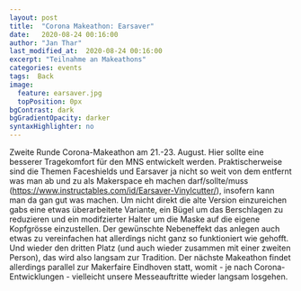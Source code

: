 ```yaml
---
layout: post
title:  "Corona Makeathon: Earsaver"
date:   2020-08-24 00:16:00
author: "Jan Thar"
last_modified_at:  2020-08-24 00:16:00
excerpt: "Teilnahme an Makeathons"
categories: events
tags:  Back
image:
  feature: earsaver.jpg
  topPosition: 0px
bgContrast: dark
bgGradientOpacity: darker
syntaxHighlighter: no
---
```

Zweite Runde Corona-Makeathon am 21.-23. August. 
Hier sollte eine besserer Tragekomfort für den MNS entwickelt werden.
Praktischerweise sind die Themen Faceshields und Earsaver ja nicht so weit von dem entfernt was man ab und zu als Makerspace eh machen darf/sollte/muss (https://www.instructables.com/id/Earsaver-Vinylcutter/), insofern kann man da gan gut was machen.
Um nicht direkt  die alte Version einzureichen gabs eine etwas überarbeitete Variante, ein Bügel um das Berschlagen zu reduzieren und ein modifzierter Halter um die Maske auf die eigene Kopfgrösse einzustellen.
Der gewünschte Nebeneffekt das anlegen auch etwas zu  vereinfachen hat allerdings nicht ganz so funktioniert wie gehofft.
Und wieder den dritten Platz (und auch wieder zusammen mit einer zweiten Person), das wird also langsam zur Tradition.
Der nächste Makeathon findet allerdings parallel zur Makerfaire Eindhoven statt, womit - je nach Corona-Entwicklungen - vielleicht unsere Messeauftritte wieder langsam losgehen.
